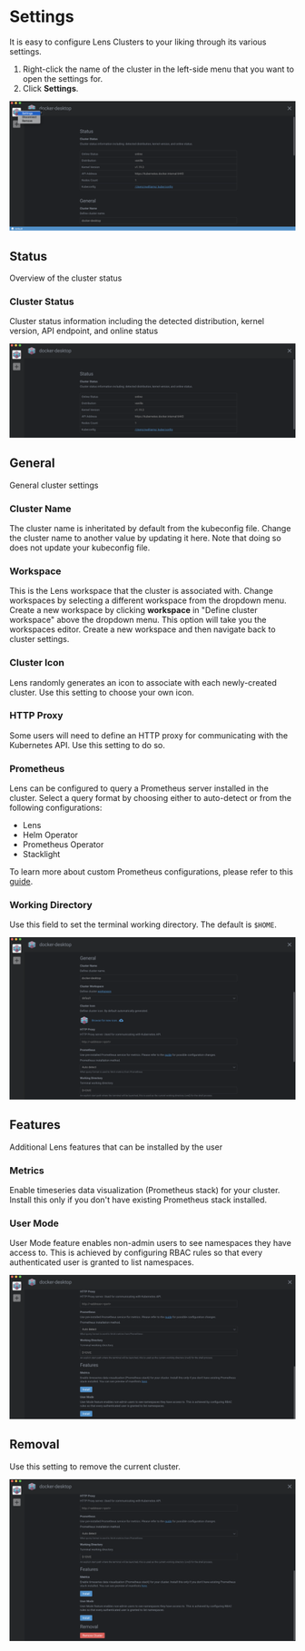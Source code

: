 # Settings

It is easy to configure Lens Clusters to your liking through its various settings. 

1. Right-click the name of the cluster in the left-side menu that you want to open the settings for. 
2. Click **Settings**.

![Cluster settings](images/cluster-context-menu.png)

## Status

Overview of the cluster status

### Cluster Status

Cluster status information including the detected distribution, kernel version, API endpoint, and online status

![Cluster settings status](images/cluster-settings-status.png)

## General

General cluster settings

### Cluster Name

The cluster name is inheritated by default from the kubeconfig file. Change the cluster name to another value by updating it here. Note that doing so does not update your kubeconfig file.

### Workspace

This is the Lens workspace that the cluster is associated with. Change workspaces by selecting a different workspace from the dropdown menu. Create a new workspace by clicking **workspace** in "Define cluster workspace" above the dropdown menu. This option will take you the workspaces editor. Create a new workspace and then navigate back to cluster settings.

### Cluster Icon

Lens randomly generates an icon to associate with each newly-created cluster. Use this setting to choose your own icon.

### HTTP Proxy

Some users will need to define an HTTP proxy for communicating with the Kubernetes API. Use this setting to do so.

### Prometheus

Lens can be configured to query a Prometheus server installed in the cluster. Select a query format by choosing either to auto-detect or from the following configurations:

* Lens
* Helm Operator
* Prometheus Operator
* Stacklight

To learn more about custom Prometheus configurations, please refer to this [guide](https://github.com/lensapp/lens/blob/master/troubleshooting/custom-prometheus.md).

### Working Directory

Use this field to set the terminal working directory. The default is `$HOME`.

![Cluster settings general](images/cluster-settings-general.png)

## Features

Additional Lens features that can be installed by the user

### Metrics

Enable timeseries data visualization (Prometheus stack) for your cluster. Install this only if you don't have existing Prometheus stack installed.

### User Mode

User Mode feature enables non-admin users to see namespaces they have access to. This is achieved by configuring RBAC rules so that every authenticated user is granted to list namespaces.

![Cluster settings features](images/cluster-settings-features.png)

## Removal

Use this setting to remove the current cluster.

![Cluster settings removal](images/cluster-settings-removal.png)
